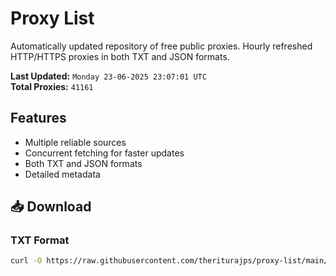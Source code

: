 # Proxy List

Automatically updated repository of free public proxies. Hourly refreshed HTTP/HTTPS proxies in both TXT and JSON formats.

**Last Updated:** `Monday 23-06-2025 23:07:01 UTC`  
**Total Proxies:** `41161`

## Features
- Multiple reliable sources
- Concurrent fetching for faster updates
- Both TXT and JSON formats
- Detailed metadata

## 📥 Download

### TXT Format
```bash
curl -O https://raw.githubusercontent.com/theriturajps/proxy-list/main/proxies.txt